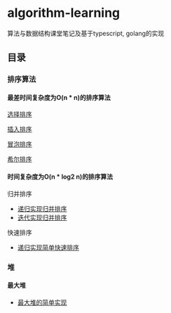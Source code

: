 # algorithm-learning
算法与数据结构课堂笔记及基于typescript, golang的实现

## 目录

### 排序算法

#### 最差时间复杂度为O(n * n)的排序算法

[选择排序](https://github.com/linyimin-bupt/algorithm-learning/blob/master/docs/typescript/sort/selection-sort.md)

[插入排序](https://github.com/linyimin-bupt/algorithm-learning/blob/master/docs/typescript/sort/insertion-sort.md)

[冒泡排序](https://github.com/linyimin-bupt/algorithm-learning/blob/master/docs/typescript/sort/bubble-sort.md)

[希尔排序](https://github.com/linyimin-bupt/algorithm-learning/blob/master/docs/typescript/sort/shell-sort.md)


#### 时间复杂度为O(n * log2 n)的排序算法

归并排序
- [递归实现归并排序](https://github.com/linyimin-bupt/algorithm-learning/blob/master/docs/typescript/sort/merge/merge-sort-recursion.md)
- [迭代实现归并排序](https://github.com/linyimin-bupt/algorithm-learning/blob/master/docs/typescript/sort/merge/merge-sort-iteration.md)

快速排序
- [递归实现简单快速排序](https://github.com/linyimin-bupt/algorithm-learning/blob/master/docs/typescript/sort/quick-sort.md)


### 堆

#### 最大堆  
- [最大堆的简单实现](https://github.com/linyimin-bupt/algorithm-learning/blob/master/docs/typescript/heap/max-heap.md)
